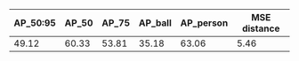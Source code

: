 | AP_50:95 | AP_50 | AP_75 | AP_ball | AP_person | MSE distance |
| --- | --- | --- | --- | --- | --- | 
| 49.12 | 60.33 | 53.81 | 35.18 | 63.06 | 5.46 |